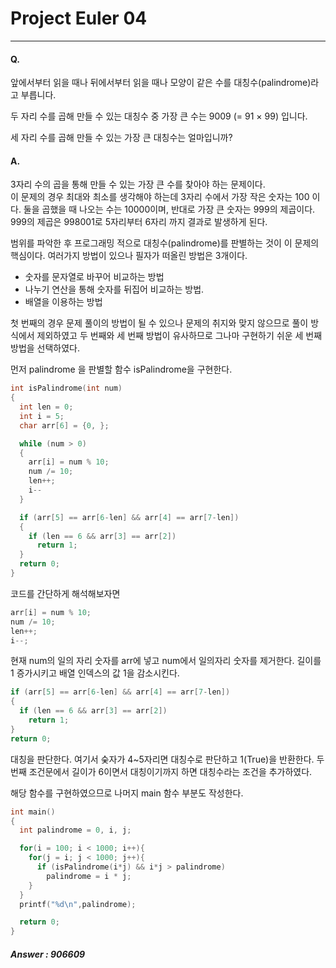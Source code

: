 # Project Euler 04
---
#### Q.   
앞에서부터 읽을 때나 뒤에서부터 읽을 때나 모양이 같은 수를 대칭수(palindrome)라고 부릅니다.

두 자리 수를 곱해 만들 수 있는 대칭수 중 가장 큰 수는 9009 (= 91 × 99) 입니다.

세 자리 수를 곱해 만들 수 있는 가장 큰 대칭수는 얼마입니까?

#### A.  
3자리 수의 곱을 통해 만들 수 있는 가장 큰 수를 찾아야 하는 문제이다.  
이 문제의 경우 최대와 최소를 생각해야 하는데 3자리 수에서 가장 작은 숫자는 100 이다. 둘을 곱했을 때 나오는 수는 10000이며, 반대로 가장 큰 숫자는 999의 제곱이다. 999의 제곱은 998001로 5자리부터 6자리 까지 결과로 발생하게 된다.  

범위를 파악한 후 프로그래밍 적으로 대칭수(palindrome)를 판별하는 것이 이 문제의 핵심이다. 여러가지 방법이 있으나 필자가 떠올린 방법은 3개이다.
* 숫자를 문자열로 바꾸어 비교하는 방법
* 나누기 연산을 통해 숫자를 뒤집어 비교하는 방법.
* 배열을 이용하는 방법

첫 번째의 경우 문제 풀이의 방법이 될 수 있으나 문제의 취지와 맞지 않으므로 풀이 방식에서 제외하였고 두 번째와 세 번째 방법이 유사하므로 그나마 구현하기 쉬운 세 번째 방법을 선택하였다.  

먼저 palindrome 을 판별할 함수 isPalindrome을 구현한다.
```c
int isPalindrome(int num)
{
  int len = 0;
  int i = 5;
  char arr[6] = {0, };

  while (num > 0)
  {
    arr[i] = num % 10;
    num /= 10;
    len++;
    i--
  }

  if (arr[5] == arr[6-len] && arr[4] == arr[7-len])
  {
    if (len == 6 && arr[3] == arr[2])
      return 1;
  }
  return 0;
}
```
코드를 간단하게 해석해보자면
```c
arr[i] = num % 10;
num /= 10;
len++;
i--;
```
현재 num의 일의 자리 숫자를 arr에 넣고 num에서 일의자리 숫자를 제거한다.
길이를 1 증가시키고 배열 인덱스의 값 1을 감소시킨다.
```c
if (arr[5] == arr[6-len] && arr[4] == arr[7-len])
{
  if (len == 6 && arr[3] == arr[2])
    return 1;
}
return 0;
```
대칭을 판단한다. 여기서 숮자가 4~5자리면 대칭수로 판단하고 1(True)을 반환한다. 두 번째 조건문에서 길이가 6이면서 대칭이기까지 하면 대칭수라는 조건을 추가하였다.  

해당 함수를 구현하였으므로 나머지 main 함수 부분도 작성한다.
```c
int main()
{
  int palindrome = 0, i, j;

  for(i = 100; i < 1000; i++){
    for(j = i; j < 1000; j++){
      if (isPalindrome(i*j) && i*j > palindrome)
        palindrome = i * j;
    }
  }
  printf("%d\n",palindrome);

  return 0;
}
```
 ##### Answer : 906609
